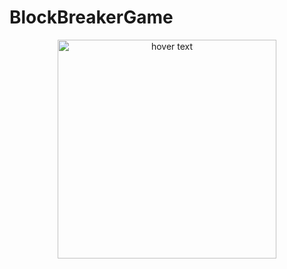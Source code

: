 # BlockBreakerGame
<p align="center">
  <img src="C:\Users\Mayuri Gupta\Documents\BlockBreakerGame" width="350" title="hover text">
</p>
